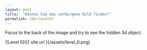 ```yaml
---
layout: post
title:  "Können Sie das verborgene Bild finden?"
permalink: /de/level0/
---
```

Focus to the back of the image and try to see the hidden 3d object.

![Level 0]({{ site.url }}/assets/level_0.png)

